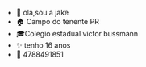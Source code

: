  - 🌸 ola,sou a jake
 - 🏠 Campo do tenente PR
 - 🎓Colegio estadual victor bussmann
 - ✨ tenho 16 anos
 - 📱 4788491851
 
